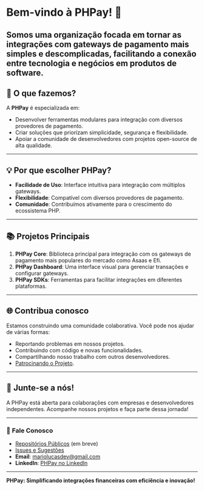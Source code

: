 # Bem-vindo à PHPay! 🚀

Somos uma organização focada em tornar as integrações com gateways de pagamento mais simples e descomplicadas, facilitando a conexão entre tecnologia e negócios em produtos de software.
---

## 🌟 **O que fazemos?**

A **PHPay** é especializada em:

- Desenvolver ferramentas modulares para integração com diversos provedores de pagamento.
- Criar soluções que priorizam simplicidade, segurança e flexibilidade.
- Apoiar a comunidade de desenvolvedores com projetos open-source de alta qualidade.

---

## 💡 **Por que escolher PHPay?**

- **Facilidade de Uso**: Interface intuitiva para integração com múltiplos gateways.
- **Flexibilidade**: Compatível com diversos provedores de pagamento.
- **Comunidade**: Contribuímos ativamente para o crescimento do ecossistema PHP.

---

## 📚 **Projetos Principais**

1. **PHPay Core**: Biblioteca principal para integração com os gateways de pagamento mais populares do mercado como Asaas e Efi.
2. **PHPay Dashboard**: Uma interface visual para gerenciar transações e configurar gateways.
3. **PHPay SDKs**: Ferramentas para facilitar integrações em diferentes plataformas.

---

## 🌐 **Contribua conosco**

Estamos construindo uma comunidade colaborativa. Você pode nos ajudar de várias formas:

- Reportando problemas em nossos projetos.
- Contribuindo com código e novas funcionalidades.
- Compartilhando nosso trabalho com outros desenvolvedores.
- [Patrocinando o Projeto](https://github.com/sponsors/mariolucasdev).

---

## 🤝 **Junte-se a nós!**

A PHPay está aberta para colaborações com empresas e desenvolvedores independentes. Acompanhe nossos projetos e faça parte dessa jornada!

---

### 💬 **Fale Conosco**

- [Repositórios Públicos](https://github.com/phpay-io/phpay) (em breve)
- [Issues e Sugestões](https://github.com/phpay-io/phpay/issues)
- **Email**: mariolucasdev@gmail.com
- **LinkedIn**: [PHPay no LinkedIn](https://www.linkedin.com/company/105770915)

---

**PHPay: Simplificando integrações financeiras com eficiência e inovação!**
